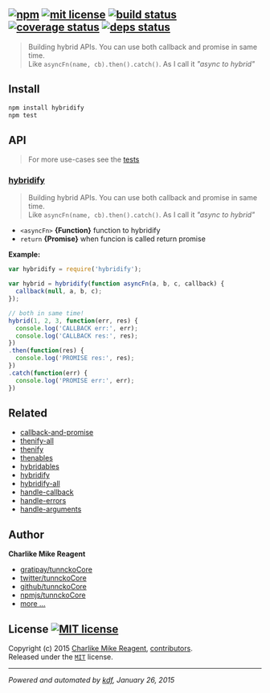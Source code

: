 ## [![npm][npmjs-img]][npmjs-url] [![mit license][license-img]][license-url] [![build status][travis-img]][travis-url] [![coverage status][coveralls-img]][coveralls-url] [![deps status][daviddm-img]][daviddm-url]

> Building hybrid APIs. You can use both callback and promise in same time.  
Like `asyncFn(name, cb).then().catch()`. As I call it _"async to hybrid"_

## Install
```bash
npm install hybridify
npm test
```


## API
> For more use-cases see the [tests](./test.js)

### [hybridify](./index.js#L50)
> Building hybrid APIs. You can use both callback and promise in same time.  
Like `asyncFn(name, cb).then().catch()`. As I call it _"async to hybrid"_

- `<asyncFn>` **{Function}** function to hybridify  
- `return` **{Promise}**  when funcion is called return promise

**Example:**

```js
var hybridify = require('hybridify');

var hybrid = hybridify(function asyncFn(a, b, c, callback) {
  callback(null, a, b, c);
});

// both in same time!
hybrid(1, 2, 3, function(err, res) {
  console.log('CALLBACK err:', err);
  console.log('CALLBACK res:', res);
})
.then(function(res) {
  console.log('PROMISE res:', res);
})
.catch(function(err) {
  console.log('PROMISE err:', err);
})
```


## Related
- [callback-and-promise][callback-and-promise]
- [thenify-all][thenify-all]
- [thenify][thenify]
- [thenables][thenables]
- [hybridables][hybridables]
- [hybridify][hybridify]
- [hybridify-all][hybridify-all]
- [handle-callback][handle-callback]
- [handle-errors][handle-errors]
- [handle-arguments][handle-arguments]


## Author
**Charlike Mike Reagent**
+ [gratipay/tunnckoCore][author-gratipay]
+ [twitter/tunnckoCore][author-twitter]
+ [github/tunnckoCore][author-github]
+ [npmjs/tunnckoCore][author-npmjs]
+ [more ...][contrib-more]


## License [![MIT license][license-img]][license-url]
Copyright (c) 2015 [Charlike Mike Reagent][contrib-more], [contributors][contrib-graf].  
Released under the [`MIT`][license-url] license.


[npmjs-url]: http://npm.im/hybridify
[npmjs-img]: https://img.shields.io/npm/v/hybridify.svg?style=flat&label=hybridify

[coveralls-url]: https://coveralls.io/r/tunnckoCore/hybridify?branch=master
[coveralls-img]: https://img.shields.io/coveralls/tunnckoCore/hybridify.svg?style=flat

[license-url]: https://github.com/tunnckoCore/hybridify/blob/master/license.md
[license-img]: https://img.shields.io/badge/license-MIT-blue.svg?style=flat

[travis-url]: https://travis-ci.org/tunnckoCore/hybridify
[travis-img]: https://img.shields.io/travis/tunnckoCore/hybridify.svg?style=flat

[daviddm-url]: https://david-dm.org/tunnckoCore/hybridify
[daviddm-img]: https://img.shields.io/david/tunnckoCore/hybridify.svg?style=flat

[author-gratipay]: https://gratipay.com/tunnckoCore
[author-twitter]: https://twitter.com/tunnckoCore
[author-github]: https://github.com/tunnckoCore
[author-npmjs]: https://npmjs.org/~tunnckocore

[contrib-more]: http://j.mp/1stW47C
[contrib-graf]: https://github.com/tunnckoCore/hybridify/graphs/contributors

***

_Powered and automated by [kdf](https://github.com/tunnckoCore), January 26, 2015_

[callback-and-promise]: https://github.com/thenables/callback-and-promise
[thenify-all]: https://github.com/thenables/thenify-all
[thenify]: https://github.com/thenables/thenify
[thenables]: https://github.com/thenables
[hybridables]: https://github.com/hybridables
[hybridify]: https://github.com/tunnckoCore/hybridify
[hybridify-all]: https://github.com/tunnckoCore/hybridify-all
[handle-callback]: https://github.com/tunnckoCore/handle-callback
[handle-errors]: https://github.com/tunnckoCore/handle-errors
[handle-arguments]: https://github.com/tunnckoCore/handle-arguments